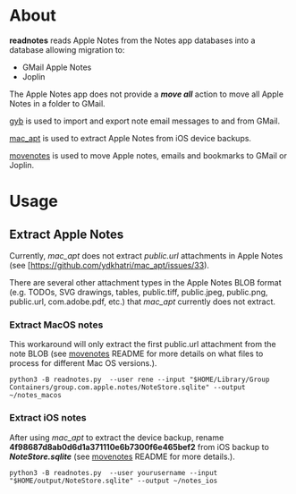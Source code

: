 # About
**readnotes** reads Apple Notes from the Notes app databases into a database allowing migration to:

* GMail Apple Notes
* Joplin

The Apple Notes app does not provide a ***move all*** action to move all Apple Notes in a folder to GMail.


[gyb](https://github.com/jay0lee/got-your-back/wiki) is used to import and export note email messages to and from GMail.

[mac_apt](https://github.com/ydkhatri/mac_apt/wiki) is used to extract Apple Notes from iOS device backups.

[movenotes](https://github.com/renesugar/movenotes) is used to move Apple notes, emails and bookmarks to GMail or Joplin.

# Usage

## Extract Apple Notes

Currently, *mac_apt* does not extract *public.url* attachments in Apple Notes (see [<https://github.com/ydkhatri/mac_apt/issues/33>).

There are several other attachment types in the Apple Notes BLOB format (e.g. TODOs, SVG drawings, tables, public.tiff, public.jpeg, public.png, public.url, com.adobe.pdf, etc.) that *mac_apt* currently does not extract.

### Extract MacOS notes

This workaround will only extract the first public.url attachment from the note BLOB (see [movenotes](https://github.com/renesugar/movenotes) README for more details on what files to process for different Mac OS versions.).

```
python3 -B readnotes.py  --user rene --input "$HOME/Library/Group Containers/group.com.apple.notes/NoteStore.sqlite" --output ~/notes_macos
```
### Extract iOS notes

After using *mac_apt* to extract the device backup, rename **4f98687d8ab0d6d1a371110e6b7300f6e465bef2** from iOS backup to ***NoteStore.sqlite*** (see [movenotes](https://github.com/renesugar/movenotes) README for more details.).

```
python3 -B readnotes.py  --user yourusername --input "$HOME/output/NoteStore.sqlite" --output ~/notes_ios
```
